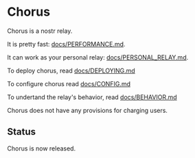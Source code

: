# Chorus

Chorus is a nostr relay.

It is pretty fast: [docs/PERFORMANCE.md](docs/PERFORMANCE.md).

It can work as your personal relay: [docs/PERSONAL_RELAY.md](docs/PERSONAL_RELAY.md).

To deploy chorus, read [docs/DEPLOYING.md](docs/DEPLOYING.md)

To configure chorus read [docs/CONFIG.md](docs/CONFIG.md)

To undertand the relay's behavior, read [docs/BEHAVIOR.md](docs/BEHAVIOR.md)

Chorus does not have any provisions for charging users.

## Status

Chorus is now released.
